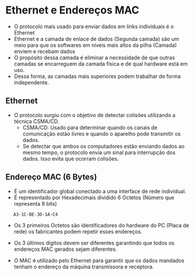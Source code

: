 # Ethernet e Endereços MAC
- O protocolo mais usado para enviar dados em links individuais é o Ethernet
- Ethernet e a camada de enlace de dados (Segunda camada) são um meio para que os softwares em níveis mais altos da pilha (Camada) enviem e recebam dados
- O propósito dessa camada é eliminar a necessidade de que outras camadas se encarreguem da camada física e de qual hardware está em uso.
- Dessa forma, as camadas mais superiores podem trabalhar de forma independente.
## Ethernet
- O protocolo surgiu com o objetivo de detectar colisões utilizando a técnica CSMA/CD.
   - CSMA/CD: Usado para determinar quando os canais de comunicação estão livres e quando o aparelho pode transmitir os dados.
   - Se detectar que ambos os computadores estão enviando dados ao mesmo tempo, o protocolo envia um sinal para interrupção dos dados. Isso evita que ocorram colisões.
 
## Endereço MAC (6 Bytes)
 
- É um identificador global conectado a uma interface de rede individual.
- É representado por Hexadecimais dividido 6 Octetos (Número que representa 8 bits)
```
   A3-1C-BE-3D-1A-C4
```
- Os 3 primeiros Octetos são identificadores do hardware do PC (Placa de rede) os fabricantes podem repetir esses endereços.
- Os 3 últimos dígitos devem ser diferentes garantindo que todos os endereços MAC gerados sejam diferentes.
 
- O MAC é utilizado pelo Ethernet para garantir que os dados mandados tenham o endereço da máquina transmissora e receptora.
 

